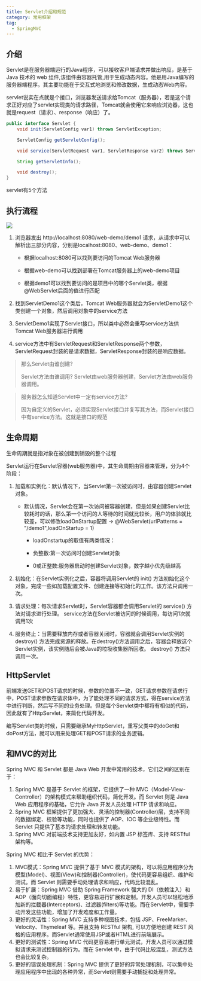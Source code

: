 ```yaml
---
title: Servlet介绍和规范
category: 常用框架
tag:
  - SpringMVC
---
```




## 介绍

Servlet是在服务器端运行的Java程序，可以接收客户端请求并做出响应，是基于 Java 技术的 web 组件,该组件由容器托管,用于生成动态内容。他是用Java编写的服务器端程序。其主要功能在于交互式地浏览和修改数据，生成动态Web内容。

servlet说实在点就是个接口，浏览器发送请求给Tomcat（服务器），若是这个请求正好对应了servlet实现类的请求路径，Tomcat就会使用它来响应浏览器，这也就是request（请求）、response（响应）了。

```java
public interface Servlet {
    void init(ServletConfig var1) throws ServletException;

    ServletConfig getServletConfig();

    void service(ServletRequest var1, ServletResponse var2) throws ServletException, IOException;

    String getServletInfo();

    void destroy();
}
```



servlet有5个方法

## 执行流程



![](https://seven97-blog.oss-cn-hangzhou.aliyuncs.com/imgs/202404281539011.png)

1. 浏览器发出 http://localhost:8080/web-demo/demo1 请求，从请求中可以解析出三部分内容，分别是localhost:8080、web-demo、demo1：

   - 根据localhost:8080可以找到要访问的Tomcat Web服务器

   - 根据web-demo可以找到部署在Tomcat服务器上的web-demo项目

   - 根据demo1可以找到要访问的是项目中的哪个Servlet类，根据@WebServlet后面的值进行匹配

2. 找到ServletDemo1这个类后，Tomcat Web服务器就会为ServletDemo1这个类创建一个对象，然后调用对象中的service方法
3. ServletDemo1实现了Servlet接口，所以类中必然会重写service方法供Tomcat Web服务器进行调用
4. service方法中有ServletRequest和ServletResponse两个参数，ServletRequest封装的是请求数据，ServletResponse封装的是响应数据。

 

> 那么Servlet由谁创建? 
>
> Servlet方法由谁调用? Servlet由web服务器创建，Servlet方法由web服务器调用。

 

> 服务器怎么知道Servlet中一定有service方法?
>
>  因为自定义的Servlet，必须实现Servlet接口并复写其方法，而Servlet接口中有service方法。这就是接口的规范

 

## 生命周期

生命周期就是指对象在被创建到销毁的整个过程

Servlet运行在Servlet容器(web服务器)中，其生命周期由容器来管理，分为4个阶段：

1. 加载和实例化：默认情况下，当Servlet第一次被访问时，由容器创建Servlet对象。

   - 默认情况，Servlet会在第一次访问被容器创建，但是如果创建Servlet比较耗时的话，那么第一个访问的人等待的时间就比较长，用户的体验就比较差，可以修改loadOnStartup配置 -> @WebServlet(urlPatterns = "/demo1",loadOnStartup = 1) 

     - loadOnstartup的取值有两类情况：

     - 负整数:第一次访问时创建Servlet对象     

     - 0或正整数:服务器启动时创建Servlet对象，数字越小优先级越高

2. 初始化：在Servlet实例化之后，容器将调用Servlet的 init() 方法初始化这个对象，完成一些如加载配置文件、创建连接等初始化的工作。该方法只调用一次。
3. 请求处理：每次请求Servlet时，Servlet容器都会调用Servlet的 service() 方法对请求进行处理。 service方法在Servlet被访问的时候调用，每访问1次就调用1次
4. 服务终止：当需要释放内存或者容器关闭时，容器就会调用Servlet实例的 destroy() 方法完成资源的释放。在destroy()方法调用之后，容器会释放这个Servlet实例，该实例随后会被Java的垃圾收集器所回收。 destroy() 方法只调用一次。

## HttpServlet

前端发送GET和POST请求的时候，参数的位置不一致，GET请求参数在请求行中，POST请求参数在请求体中，为了能处理不同的请求方式，得在service方法中进行判断，然后写不同的业务处理。但是每个Servlet类中都将有相似的代码，因此就有了HttpServlet，来简化代码开发。

编写Servlet类的时候，只需要继承MyHttpServlet，重写父类中的doGet和doPost方法，就可以用来处理GET和POST请求的业务逻辑。

## 和MVC的对比

Spring MVC 和 Servlet 都是 Java Web 开发中常用的技术，它们之间的区别在于：

1. Spring MVC 是基于 Servlet 的框架，它提供了一种 MVC（Model-View-Controller）的架构模式来帮助组织代码，简化开发。而 Servlet 则是 Java Web 应用程序的基础，它允许 Java 开发人员处理 HTTP 请求和响应。
2. Spring MVC 框架提供了更加强大、灵活的控制器(Controller)层，支持不同的数据绑定、校验等功能，同时也提供了 AOP、IOC 等企业级特性。而 Servlet 只提供了基本的请求处理和转发功能。
3. Spring MVC 对前端技术支持更加友好，如内置 JSP 标签库、支持 RESTful 架构等。



Spring MVC 相比于 Servlet 的优势：

1. MVC模式：Spring MVC 提供了基于 MVC 模式的架构，可以将应用程序分为模型(Model)、视图(View)和控制器(Controller)，使代码更容易组织、维护和测试。而 Servlet 则需要手动处理请求和响应，代码比较混乱。
2. 易于扩展：Spring MVC 借助 Spring Framework 强大的 DI（依赖注入）和 AOP（面向切面编程）特性，更容易进行扩展和定制。开发人员可以轻松地添加新的拦截器(Interceptors)、过滤器(filters)等功能。而在Servlet中，需要手动开发这些功能，增加了开发难度和工作量。
3. 更好的灵活性：Spring MVC 支持多种视图技术，包括 JSP、FreeMarker、Velocity、Thymeleaf 等。并且支持 RESTful 架构, 可以方便地创建 REST 风格的应用程序。而Servlet通常使用JSP或者HTML进行前端展示。
4. 更好的测试性：Spring MVC 代码更容易进行单元测试，开发人员可以通过模拟请求来测试控制器的行为。而在 Servlet 中，由于代码比较混乱，测试方法也会比较复杂。
5. 更好的错误处理机制：Spring MVC 提供了更好的异常处理机制，可以集中处理应用程序中出现的各种异常，而Servlet则需要手动捕捉和处理异常。

 